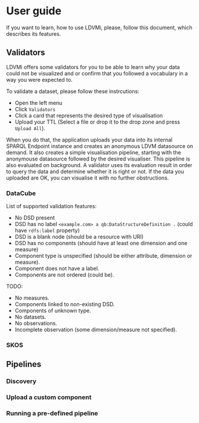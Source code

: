 # User guide

If you want to learn, how to use LDVMi, please, follow this document, which describes its features.

## Validators
LDVMi offers some validators for you to be able to learn why your data could not be visualized and or confirm that you followed a vocabulary in a way you were expected to.

To validate a dataset, please follow these instrcutions:
- Open the left menu
- Click `Validators`
- Click a card that represents the desired type of visualisation
- Upload your TTL (Select a file or drop it to the drop zone and press `Upload All`).

When you do that, the application uploads your data into its internal SPARQL Endpoint instance and creates an anonymous LDVM datasource on demand.
It also creates a simple visualisation pipeline, starting with the anonymouse datasource followed by the desired visualiser.
This pipeline is also evaluated on background.
A validator uses its evaluation result in order to query the data and determine whether it is right or not.
If the data you uploaded are OK, you can visualise it with no further obstructions.

### DataCube

List of supported validation features:

- No DSD present
- DSD has no label `<example.com> a qb:DataStructureDefinition .` (could have `rdfs:label` property)
- DSD is a blank node (should be a resource with URI)
- DSD has no components (should have at least one dimension and one measure)
- Component type is unspecified (should be either attribute, dimension or measure).
- Component does not have a label.
- Components are not ordered (could be).

TODO:
- No measures.
- Components linked to non-existing DSD.
- Components of unknown type.
- No datasets.
- No observations.
- Incomplete observation (some dimension/measure not specified).

### SKOS

## Pipelines

### Discovery

### Upload a custom component

### Running a pre-defined pipeline
